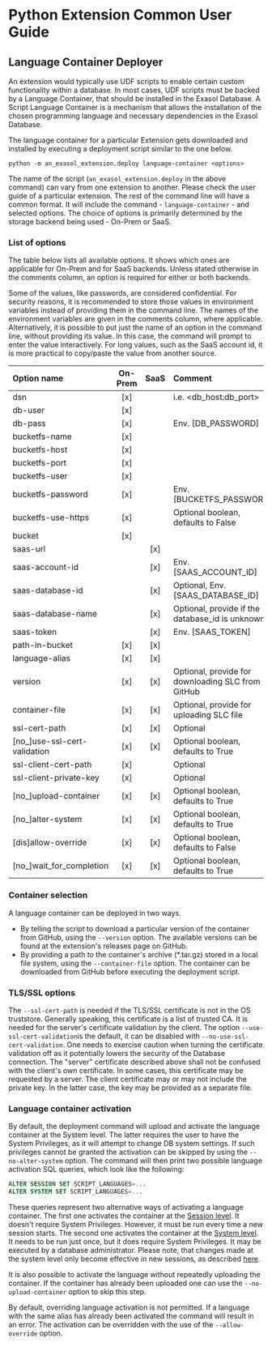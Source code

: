 # Python Extension Common User Guide

## Language Container Deployer

An extension would typically use UDF scripts to enable certain custom functionality within a database.
In most cases, UDF scripts must be backed by a Language Container, that should be installed in the Exasol Database.
A Script Language Container is a mechanism that allows the installation of the chosen programming language and
necessary dependencies in the Exasol Database.

The language container for a particular Extension gets downloaded and installed by executing a deployment script
similar to the one below.

  ```buildoutcfg
  python -m an_exasol_extension.deploy language-container <options>
  ```

The name of the script (```an_exasol_extension.deploy``` in the above command) can vary from one extension to another.
Please check the user guide of a particular extension. The rest of the command line will have a common format. It
will include the command - ```language-container``` - and selected options. The choice of options is primarily
determined by the storage backend being used - On-Prem or SaaS.

### List of options

The table below lists all available options. It shows which ones are applicable for On-Prem and for SaaS backends.
Unless stated otherwise in the comments column, an option is required for either or both backends.

Some of the values, like passwords, are considered confidential. For security reasons, it is recommended to store
those values in environment variables instead of providing them in the command line. The names of the environment
variables are given in the comments column, where applicable. Alternatively, it is possible to put just the name of
an option in the command line, without providing its value. In this case, the command will prompt to enter the value
interactively. For long values, such as the SaaS account id, it is more practical to copy/paste the value from
another source.

| Option name                  | On-Prem | SaaS | Comment                                           |
|:-----------------------------|:-------:|:----:|:--------------------------------------------------|
| dsn                          |   [x]   |      | i.e. <db_host:db_port>                            |
| db-user                      |   [x]   |      |                                                   |
| db-pass                      |   [x]   |      | Env. [DB_PASSWORD]                                |
| bucketfs-name                |   [x]   |      |                                                   |
| bucketfs-host                |   [x]   |      |                                                   |
| bucketfs-port                |   [x]   |      |                                                   |
| bucketfs-user                |   [x]   |      |                                                   |
| bucketfs-password            |   [x]   |      | Env. [BUCKETFS_PASSWORD]                          |
| bucketfs-use-https           |   [x]   |      | Optional boolean, defaults to False               |
| bucket                       |   [x]   |      |                                                   |
| saas-url                     |         | [x]  |                                                   |
| saas-account-id              |         | [x]  | Env. [SAAS_ACCOUNT_ID]                            |
| saas-database-id             |         | [x]  | Optional, Env. [SAAS_DATABASE_ID]                 |
| saas-database-name           |         | [x]  | Optional, provide if the database_id is unknown   |
| saas-token                   |         | [x]  | Env. [SAAS_TOKEN]                                 |
| path-in-bucket               |   [x]   | [x]  |                                                   |
| language-alias               |   [x]   | [x]  |                                                   |
| version                      |   [x]   | [x]  | Optional, provide for downloading SLC from GitHub |
| container-file               |   [x]   | [x]  | Optional, provide for uploading SLC file          |
| ssl-cert-path                |   [x]   | [x]  | Optional                                          |
| [no_]use-ssl-cert-validation |   [x]   | [x]  | Optional boolean, defaults to True                |
| ssl-client-cert-path         |   [x]   |      | Optional                                          |
| ssl-client-private-key       |   [x]   |      | Optional                                          |
| [no_]upload-container        |   [x]   | [x]  | Optional boolean, defaults to True                |
| [no_]alter-system            |   [x]   | [x]  | Optional boolean, defaults to True                |
| [dis]allow-override          |   [x]   | [x]  | Optional boolean, defaults to False               |
| [no_]wait_for_completion     |   [x]   | [x]  | Optional boolean, defaults to True                |

### Container selection

A language container can be deployed in two ways.

* By telling the script to download a particular version of the container from GitHub,
  using the `--version` option. The available versions can be found at the extension's releases page on GitHub.
* By providing a path to the container's archive (*.tar.gz) stored in a local file system,
  using the `--container-file` option. The container can be downloaded from GitHub before
  executing the deployment script.

### TLS/SSL options

The `--ssl-cert-path` is needed if the TLS/SSL certificate is not in the OS truststore.
Generally speaking, this certificate is a list of trusted CA. It is needed for the server's certificate
validation by the client.
The option `--use-ssl-cert-validation`is the default, it can be disabled with `--no-use-ssl-cert-validation`.
One needs to exercise caution when turning the certificate validation off as it potentially lowers the security of the
Database connection.
The "server" certificate described above shall not be confused with the client's own certificate.
In some cases, this certificate may be requested by a server. The client certificate may or may not include
the private key. In the latter case, the key may be provided as a separate file.

### Language container activation

By default, the deployment command will upload and activate the language container at the System level.
The latter requires the user to have the System Privileges, as it will attempt to change DB system settings.
If such privileges cannot be granted the activation can be skipped by using the `--no-alter-system` option.
The command will then print two possible language activation SQL queries, which look like the following:
```sql
ALTER SESSION SET SCRIPT_LANGUAGES=...
ALTER SYSTEM SET SCRIPT_LANGUAGES=...
```
These queries represent two alternative ways of activating a language container. The first one activates the
container at the [Session level](https://docs.exasol.com/db/latest/sql/alter_session.htm). It doesn't require
System Privileges. However, it must be run every time a new session starts. The second one activates the container
at the [System level](https://docs.exasol.com/db/latest/sql/alter_system.htm). It  needs to be run just once,
but it does require System Privileges. It may be executed by a database administrator. Please note, that changes
made at the system level only become effective in new sessions, as described
[here](https://docs.exasol.com/db/latest/sql/alter_system.htm#microcontent1).

It is also possible to activate the language without repeatedly uploading the container. If the container
has already been uploaded one can use the `--no-upload-container` option to skip this step.

By default, overriding language activation is not permitted. If a language with the same alias has already
been activated the command will result in an error. The activation can be overridden with the use of
the `--allow-override` option.
